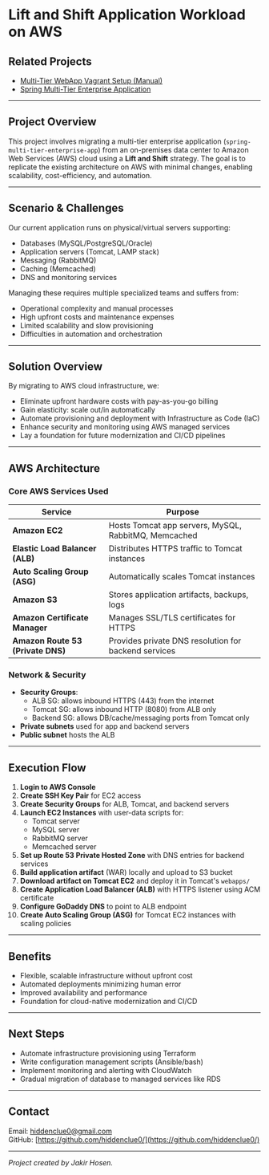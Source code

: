 # Lift and Shift Application Workload on AWS

## Related Projects

- [Multi-Tier WebApp Vagrant Setup (Manual)](https://github.com/hiddenclue0/Multi-Tier-WebApp-Vagrant-Setup-Manually-.git)  
- [Spring Multi-Tier Enterprise Application](https://github.com/hiddenclue0/spring-multi-tier-enterprise-app.git)

---

## Project Overview

This project involves migrating a multi-tier enterprise application (`spring-multi-tier-enterprise-app`) from an on-premises data center to Amazon Web Services (AWS) cloud using a **Lift and Shift** strategy. The goal is to replicate the existing architecture on AWS with minimal changes, enabling scalability, cost-efficiency, and automation.

---

## Scenario & Challenges

Our current application runs on physical/virtual servers supporting:

- Databases (MySQL/PostgreSQL/Oracle)
- Application servers (Tomcat, LAMP stack)
- Messaging (RabbitMQ)
- Caching (Memcached)
- DNS and monitoring services

Managing these requires multiple specialized teams and suffers from:

- Operational complexity and manual processes
- High upfront costs and maintenance expenses
- Limited scalability and slow provisioning
- Difficulties in automation and orchestration

---

## Solution Overview

By migrating to AWS cloud infrastructure, we:

- Eliminate upfront hardware costs with pay-as-you-go billing
- Gain elasticity: scale out/in automatically
- Automate provisioning and deployment with Infrastructure as Code (IaC)
- Enhance security and monitoring using AWS managed services
- Lay a foundation for future modernization and CI/CD pipelines

---

## AWS Architecture

### Core AWS Services Used

| Service                         | Purpose                                         |
| -------------------------------|------------------------------------------------|
| **Amazon EC2**                 | Hosts Tomcat app servers, MySQL, RabbitMQ, Memcached |
| **Elastic Load Balancer (ALB)**| Distributes HTTPS traffic to Tomcat instances  |
| **Auto Scaling Group (ASG)**   | Automatically scales Tomcat instances           |
| **Amazon S3**                  | Stores application artifacts, backups, logs    |
| **Amazon Certificate Manager** | Manages SSL/TLS certificates for HTTPS          |
| **Amazon Route 53 (Private DNS)** | Provides private DNS resolution for backend services |

### Network & Security

- **Security Groups**:
  - ALB SG: allows inbound HTTPS (443) from the internet
  - Tomcat SG: allows inbound HTTP (8080) from ALB only
  - Backend SG: allows DB/cache/messaging ports from Tomcat only
- **Private subnets** used for app and backend servers
- **Public subnet** hosts the ALB

---

## Execution Flow

1. **Login to AWS Console**
2. **Create SSH Key Pair** for EC2 access
3. **Create Security Groups** for ALB, Tomcat, and backend servers
4. **Launch EC2 Instances** with user-data scripts for:
   - Tomcat server
   - MySQL server
   - RabbitMQ server
   - Memcached server
5. **Set up Route 53 Private Hosted Zone** with DNS entries for backend services
6. **Build application artifact** (WAR) locally and upload to S3 bucket
7. **Download artifact on Tomcat EC2** and deploy it in Tomcat's `webapps/`
8. **Create Application Load Balancer (ALB)** with HTTPS listener using ACM certificate
9. **Configure GoDaddy DNS** to point to ALB endpoint
10. **Create Auto Scaling Group (ASG)** for Tomcat EC2 instances with scaling policies

---

## Benefits

- Flexible, scalable infrastructure without upfront cost
- Automated deployments minimizing human error
- Improved availability and performance
- Foundation for cloud-native modernization and CI/CD

---

## Next Steps

- Automate infrastructure provisioning using Terraform
- Write configuration management scripts (Ansible/bash)
- Implement monitoring and alerting with CloudWatch
- Gradual migration of database to managed services like RDS

---

## Contact

Email: hiddenclue0@gmail.com  
GitHub: [https://github.com/hiddenclue0/](https://github.com/hiddenclue0/)

---

*Project created by Jakir Hosen.*
